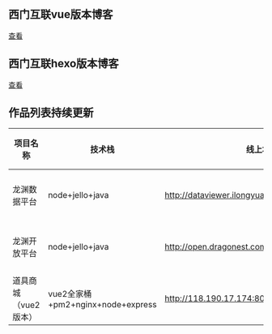 ## 西门互联vue版本博客
[查看](http://issue.lilidong.cn)

## 西门互联hexo版本博客
[查看](http://www.lilidong.cn)

## 作品列表持续更新

| 项目名称 | 技术栈 | 线上地址 | 标签 | 预览图
| ------------ | ------------- | ------------ | ------------ |-------
|龙渊数据平台 | <span>node+jello+java</span>  | <a href="http://dataviewer.ilongyuan.com.cn/login/logout.do" target="_blank">http://dataviewer.ilongyuan.com.cn/login/logout.do</a> | <span style="background-color:rgb(124, 179, 66);color:#fff;line-height: 24px;height: 24px;padding:0 12px;font-size: 13px;margin-right:10px;">FIS</span>  <span style="background-color:rgb(22, 178, 204);color:#fff;line-height: 24px;height: 24px;padding:0 12px;font-size: 13px;margin-right:10px;">数据可视化</span>   | <a target="_blank" href="http://oizlnjz0s.bkt.clouddn.com/longyuan-data-front.gif">点击查看</a>|
|龙渊开放平台 | <span>node+jello+java</span>  | <a href="http://open.dragonest.com/" target="_blank">http://open.dragonest.com/</a> | <span style="background-color:rgb(124, 179, 66);color:#fff;line-height: 24px;height: 24px;padding:0 12px;font-size: 13px;margin-right:10px;">FIS</span>  <span style="background-color:rgb(61, 199, 136);color:#fff;line-height: 24px;height: 24px;padding:0 12px;font-size: 13px;margin-right:10px;">开发者平台</span>   | <a target="_blank" href="http://oizlnjz0s.bkt.clouddn.com/longyuan-open.gif">点击查看</a>|
|道具商城（vue2版本） | <span>vue2全家桶+pm2+nginx+node+express</span>  | <a href="http://118.190.17.174:808/" target="_blank">http://118.190.17.174:808/</a> | <span style="background-color:#1B72F9;color:#fff;line-height: 24px;height: 24px;padding:0 12px;font-size:13px;margin-right:10px;">vue</span> <span style="background-color:#345678;color:#fff;line-height: 24px;height: 24px;padding:0 12px;font-size: 13px;margin-right:10px;">node全栈</span> <span style="background-color:#8675A3;color:#fff;line-height: 24px;height: 24px;padding:0 12px;font-size: 13px;margin-right:10px;">pm2</span> | <a target="_blank" href="http://oizlnjz0s.bkt.clouddn.com/longyuan-vue-mall-look.gif">点击查看</a>|
